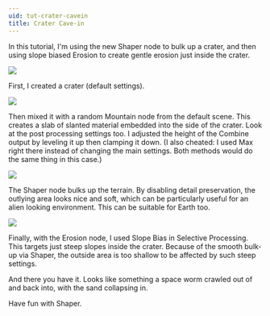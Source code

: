 ```yaml
---
uid: tut-crater-cavein
title: Crater Cave-in
---
```


In this tutorial, I'm using the new Shaper node to bulk up a crater, and then using slope biased Erosion to create gentle erosion just inside the crater.

![](/images/tut/Crater-1.webp)

First, I created a crater (default settings).

![](/images/tut/Crater-2.webp)

Then mixed it with a random Mountain node from the default scene. This creates a slab of slanted material embedded into the side of the crater. Look at the post processing settings too. I adjusted the height of the Combine output by leveling it up then clamping it down. (I also cheated: I used Max right there instead of changing the main settings. Both methods would do the same thing in this case.)

![](/images/tut/Crater-3.webp)

The Shaper node bulks up the terrain. By disabling detail preservation, the outlying area looks nice and soft, which can be particularly useful for an alien looking environment. This can be suitable for Earth too. 

![](/images/tut/Crater-4.webp)

Finally, with the Erosion node, I used Slope Bias in Selective Processing. This targets just steep slopes inside the crater. Because of the smooth bulk-up via Shaper, the outside area is too shallow to be affected by such steep settings.

And there you have it. Looks like something a space worm crawled out of and back into, with the sand collapsing in.

Have fun with Shaper.
